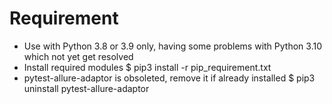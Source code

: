 # Requirement

- Use with Python 3.8 or 3.9 only, having some problems with Python 3.10 which not yet get resolved
- Install required modules
    $ pip3 install -r pip_requirement.txt
- pytest-allure-adaptor is obsoleted, remove it if already installed
    $ pip3 uninstall pytest-allure-adaptor 

